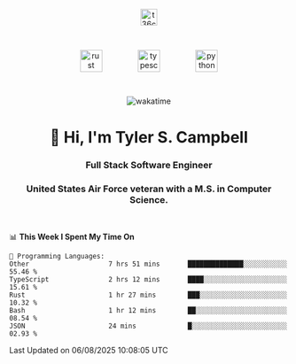 <p align="center">
<a href="https://www.linkedin.com/in/t36campbell" target="blank"><img align="center" src="https://ik.imagekit.io/t36campbell/Portfolio/linkedin.png.original_m8bbGgPh6.png" alt="t36campbell" height="30" width="30" /></a>
</p>
<p align="center">
    <img src="https://rustacean.net/assets/rustacean-orig-noshadow.svg" alt="rust" width="40" height="40" style="margin: 6%;" />
    <img src="https://cdn.worldvectorlogo.com/logos/typescript.svg" alt="typescript" width="40" height="40" style="margin: 6%;" />
    <img src="https://cdn.worldvectorlogo.com/logos/python-5.svg" alt="python" width="40" height="40" style="margin: 6%;" />
</p>
<div align="center">
  
  ![wakatime](https://wakatime.com/badge/user/738aac7f-8868-4bc3-a1df-4c36703ee4b6.svg)
  
</div>

<h1 align="center">👋 Hi, I'm Tyler S. Campbell</h1>
<h3 align="center">Full Stack Software Engineer</h3>
<h3 align="center">United States Air Force veteran with a M.S. in Computer Science.</h3>
<br>

<!--START_SECTION:waka-->
📊 **This Week I Spent My Time On** 

```text
💬 Programming Languages: 
Other                    7 hrs 51 mins       ██████████████░░░░░░░░░░░   55.46 % 
TypeScript               2 hrs 12 mins       ████░░░░░░░░░░░░░░░░░░░░░   15.61 % 
Rust                     1 hr 27 mins        ███░░░░░░░░░░░░░░░░░░░░░░   10.32 % 
Bash                     1 hr 12 mins        ██░░░░░░░░░░░░░░░░░░░░░░░   08.54 % 
JSON                     24 mins             █░░░░░░░░░░░░░░░░░░░░░░░░   02.93 % 
```


 Last Updated on 06/08/2025 10:08:05 UTC
<!--END_SECTION:waka-->
